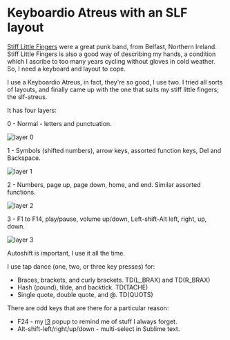 # Keyboardio Atreus with an SLF layout

[Stiff Little Fingers](https://en.wikipedia.org/wiki/Stiff_Little_Fingers) were a great punk band, from Belfast, Northern Ireland. Stiff Little Fingers is also a good way of describing my hands, a condition which I ascribe to too many years cycling without gloves in cold weather. So, I need a keyboard and layout to cope.

I use a Keyboardio Atreus, in fact, they're so good, I use two. I tried all sorts of layouts, and finally came up with the one that suits my stiff little fingers; the slf-atreus.

It has four layers:

0 - Normal - letters and punctuation.

![layer 0](https://i.imgur.com/3Z8PZtI.png)

1 - Symbols (shifted numbers), arrow keys, assorted function keys, Del and Backspace.

![layer 1](https://i.imgur.com/9rJalxV.png)

2 - Numbers, page up, page down, home, and end. Similar assorted functions.

![layer 2](https://i.imgur.com/TYY11b5.png)

3 - F1 to F14, play/pause, volume up/down, Left-shift-Alt left, right, up, down.

![layer 3](https://i.imgur.com/MuWNPTz.png)

Autoshift is important, I use it all the time.

I use tap dance (one, two, or three key presses) for:

* Braces, brackets, and curly brackets. TD(L_BRAX) and TD(R_BRAX)
* Hash (pound), tilde, and backtick. TD(TACHE)
* Single quote, double quote, and @. TD(QUOTS)

There are odd keys that are there for a particular reason:
* F24 - my [I3](https://i3wm.org/) popup to remind me of stuff I always forget.
* Alt-shift-left/right/up/down - multi-select in Sublime text.